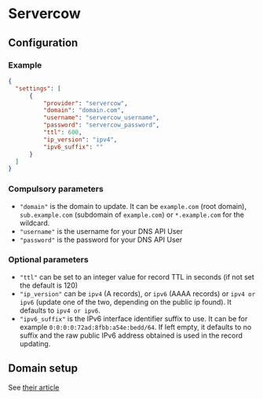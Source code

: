 # Servercow

## Configuration

### Example

```json
{
  "settings": [
      {
          "provider": "servercow",
          "domain": "domain.com",
          "username": "servercow_username",
          "password": "servercow_password",
          "ttl": 600,
          "ip_version": "ipv4",
          "ipv6_suffix": ""
      }
  ]
}
```

### Compulsory parameters

- `"domain"` is the domain to update. It can be `example.com` (root domain), `sub.example.com` (subdomain of `example.com`) or `*.example.com` for the wildcard.
- `"username"` is the username for your DNS API User
- `"password"` is the password for your DNS API User

### Optional parameters

- `"ttl"` can be set to an integer value for record TTL in seconds (if not set the default is 120)
- `"ip_version"` can be `ipv4` (A records), or `ipv6` (AAAA records) or `ipv4 or ipv6` (update one of the two, depending on the public ip found). It defaults to `ipv4 or ipv6`.
- `"ipv6_suffix"` is the IPv6 interface identifier suffix to use. It can be for example `0:0:0:0:72ad:8fbb:a54e:bedd/64`. If left empty, it defaults to no suffix and the raw public IPv6 address obtained is used in the record updating.

## Domain setup

See [their article](https://cp.servercow.de/en/plugin/support_manager/knowledgebase/view/34/dns-api-v1/7/)
